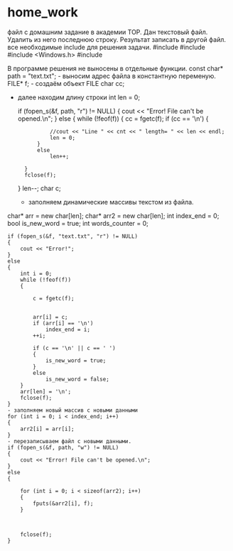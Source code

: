 # home_work
файл с домашним задание в академии TOP.
Дан текстовый файл. Удалить из него последнюю строку. Результат записать в другой файл.
все необходимые include для решения задачи.
#include <iostream>
#include <fstream>
#include <Windows.h>
#include <algorithm>

В программе решения не выносены в отдельные функции.
const char* path = "text.txt"; - выносим адрес файла в константную переменую.
    FILE* f; - создаём объект FILE
    char cc;
- далее находим длину строки
    int len = 0;

    if (fopen_s(&f, path, "r") != NULL)
    {
        cout << "Error! File can't be opened.\n";
    }
    else
    {
        while (!feof(f))
        {
            cc = fgetc(f);
            if (cc == '\n')
            {

                //cout << "Line " << cnt << " length= " << len << endl;
                len = 0;
            }
            else
                len++;

        }
        fclose(f);
    }
    len--;
    char c;

  - заполняем динамические массивы текстом из файла.

char* arr = new char[len];
    char* arr2 = new char[len];
    int index_end = 0;
    bool is_new_word = true;
    int words_counter = 0;


    if (fopen_s(&f, "text.txt", "r") != NULL)
    {
        cout << "Error!";
    }
    else
    {
        int i = 0;
        while (!feof(f))
        {

            c = fgetc(f);


            arr[i] = c;
            if (arr[i] == '\n')
                index_end = i;
            ++i;

            if (c == '\n' || c == ' ')
            {
                is_new_word = true;
            }
            else
                is_new_word = false;
        }
        arr[len] = '\n';
        fclose(f);
    }
    - заполняем новый массив с новыми данными 
    for (int i = 0; i < index_end; i++)
    {
        arr2[i] = arr[i];
    }
    - перезаписываем файл с новыми данными.
    if (fopen_s(&f, path, "w") != NULL)
    {
        cout << "Error! File can't be opened.\n";
    }
    else
    {

        for (int i = 0; i < sizeof(arr2); i++)
        {
            fputs(&arr2[i], f);
        }



        fclose(f);
    }


  
